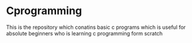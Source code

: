 # Cprogramming

This is the repository which conatins basic c programs which is useful for absolute beginners who is learning c programming form scratch

